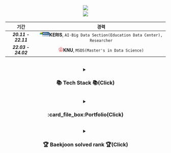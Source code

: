 <div align=center>
<a href="https://hits.seeyoufarm.com"><img src="https://hits.seeyoufarm.com/api/count/incr/badge.svg?url=https%3A%2F%2Fgithub.com%2FQuietseong&count_bg=%23EBBE41&title_bg=%231C3F70&icon=&icon_color=%23000000&title=hits&edge_flat=false"/></a>
</div>
<div align=center>
<img src="https://capsule-render.vercel.app/api?type=venom&height=250&color=1C3F70&text=Quietseong's%20Git&section=header&reversal=false&fontColor=ebbe41&fontAlign=50&textBg=false&rotate=-4&fontSize=65&desc=Plays%20with%20data!&descSize=14&descAlignY=65&descAlign=49&" />

기간|경력|
:---:|:---:|
***20.11 - 22.11***|<img src="Images/keris.png" alt="KERIS" width="30" height="15">**KERIS**, `AI·Big Data Section(Education Data Center), Researcher`|
***22.03 - 24.02***|<img src="Images/knu.jpg" alt="KNU" width="15" height="15">**KNU**, `MSDS(Master's in Data Science)`|
<br>


<details>
<summary><h3>📚 Tech Stack 📚(Click)</h3> </summary>
	<p>✨ Platforms & Languages ✨</p>
	<img src="https://img.shields.io/badge/Python-3776AB?style=flat&logo=Python&logoColor=white" />
	<img src="https://img.shields.io/badge/MySQL-4479A1?style=flat&logo=MySQL&logoColor=white" />
	<br>
	<img src="https://img.shields.io/badge/NumPy-013243?style=flat&logo=NumPy&logoColor=white" />
	<img src="https://img.shields.io/badge/SciPy-8CAAE6?style=flat&logo=SciPy&logoColor=white" />
	<img src="https://img.shields.io/badge/scikit%20learn-F7931E?style=flat&logo=scikit%20learn&logoColor=white" />
	<img src="https://img.shields.io/badge/pandas-150458?style=flat&logo=pandas&logoColor=white" />
<br>
<br>	
	<p>🎨 Visualization Tools 🎨</p>
	<img src="https://img.shields.io/badge/Plotly-3F4F75?style=flat&logo=Plotly&logoColor=white" />
	<img src="https://img.shields.io/badge/Power%20BI-F2C811?style=flat&logo=Power%20BI&logoColor=white" />
	<img src="https://img.shields.io/badge/Tableau-E97627?style=flat&logo=Tableau&logoColor=white" />
<br>

</details>
</div>
<br>
<div align=center>
<details>
<summary>
	<h3>:card_file_box:Portfolio(Click)</h3>
</summary>
<h5>:rocket:<a href="https://github.com/Quietseong/Portfolio/blob/main/Dacon/2312_Capstone/PPT_231211.pptx">Capstone</a></h5>
</details>
</div>
<br>
<div align=center>
<details>
<summary><h3>🏆 Baekjoon solved rank 🏆(Click)</h3></summary>
<a href="https://solved.ac/jys135"><img src="http://mazassumnida.wtf/api/v2/generate_badge?boj=jys135" alt="Solved.ac Profile">
</div>
</details>
